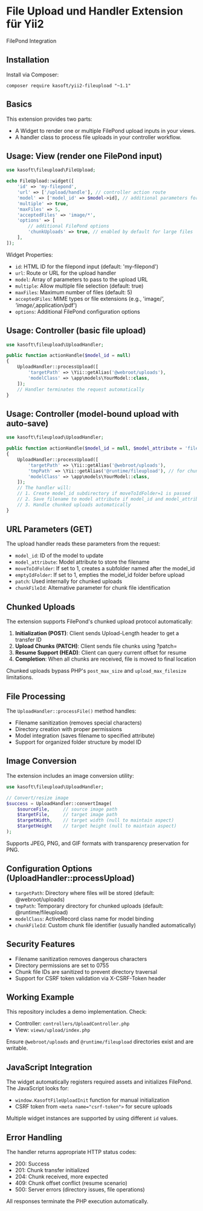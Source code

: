 File Upload und Handler Extension für Yii2
==========================================

FilePond Integration

Installation
------------

Install via Composer:

```
composer require kasoft/yii2-fileupload "~1.1"
```

Basics
------
This extension provides two parts:
- A Widget to render one or multiple FilePond upload inputs in your views.
- A handler class to process file uploads in your controller workflow.

Usage: View (render one FilePond input)
---------------------------------------
```php
use kasoft\fileupload\FileUpload;

echo FileUpload::widget([
    'id' => 'my-filepond',
    'url' => ['/upload/handle'], // controller action route
    'model' => ['model_id' => $model->id], // additional parameters for URL generation
    'multiple' => true,
    'maxFiles' => 5,
    'acceptedFiles' => 'image/*',
    'options' => [
        // additional FilePond options
        'chunkUploads' => true, // enabled by default for large files
    ],
]);
```

Widget Properties:
- `id`: HTML ID for the filepond input (default: 'my-filepond')
- `url`: Route or URL for the upload handler
- `model`: Array of parameters to pass to the upload URL
- `multiple`: Allow multiple file selection (default: true)
- `maxFiles`: Maximum number of files (default: 5)
- `acceptedFiles`: MIME types or file extensions (e.g., 'image/*', 'image/*,application/pdf')
- `options`: Additional FilePond configuration options

Usage: Controller (basic file upload)
-------------------------------------

```php
use kasoft\fileupload\UploadHandler;

public function actionHandle($model_id = null)
{
    UploadHandler::processUpload([
        'targetPath' => \Yii::getAlias('@webroot/uploads'),
        'modelClass' => \app\models\YourModel::class,
    ]);
    // Handler terminates the request automatically
}
```

Usage: Controller (model-bound upload with auto-save)
----------------------------------------------------

```php
use kasoft\fileupload\UploadHandler;

public function actionHandle($model_id = null, $model_attribute = 'filename')
{
    UploadHandler::processUpload([
        'targetPath' => \Yii::getAlias('@webroot/uploads'),
        'tmpPath' => \Yii::getAlias('@runtime/fileupload'), // for chunked uploads
        'modelClass' => \app\models\YourModel::class,
    ]);
    // The handler will:
    // 1. Create model_id subdirectory if moveToIdFolder=1 is passed
    // 2. Save filename to model attribute if model_id and model_attribute are passed
    // 3. Handle chunked uploads automatically
}
```

URL Parameters (GET)
-------------------
The upload handler reads these parameters from the request:

- `model_id`: ID of the model to update
- `model_attribute`: Model attribute to store the filename
- `moveToIdFolder`: If set to 1, creates a subfolder named after the model_id
- `emptyIdFolder`: If set to 1, empties the model_id folder before upload
- `patch`: Used internally for chunked uploads
- `chunkFileId`: Alternative parameter for chunk file identification

Chunked Uploads
---------------
The extension supports FilePond's chunked upload protocol automatically:

1. **Initialization (POST)**: Client sends Upload-Length header to get a transfer ID
2. **Upload Chunks (PATCH)**: Client sends file chunks using ?patch=<id>
3. **Resume Support (HEAD)**: Client can query current offset for resume
4. **Completion**: When all chunks are received, file is moved to final location

Chunked uploads bypass PHP's `post_max_size` and `upload_max_filesize` limitations.

File Processing
---------------
The `UploadHandler::processFile()` method handles:

- Filename sanitization (removes special characters)
- Directory creation with proper permissions
- Model integration (saves filename to specified attribute)
- Support for organized folder structure by model ID

Image Conversion
----------------
The extension includes an image conversion utility:

```php
use kasoft\fileupload\UploadHandler;

// Convert/resize image
$success = UploadHandler::convertImage(
    $sourceFile,     // source image path
    $targetFile,     // target image path  
    $targetWidth,    // target width (null to maintain aspect)
    $targetHeight    // target height (null to maintain aspect)
);
```

Supports JPEG, PNG, and GIF formats with transparency preservation for PNG.

Configuration Options (UploadHandler::processUpload)
---------------------------------------------------

- `targetPath`: Directory where files will be stored (default: @webroot/uploads)
- `tmpPath`: Temporary directory for chunked uploads (default: @runtime/fileupload)
- `modelClass`: ActiveRecord class name for model binding
- `chunkFileId`: Custom chunk file identifier (usually handled automatically)

Security Features
-----------------

- Filename sanitization removes dangerous characters
- Directory permissions are set to 0755
- Chunk file IDs are sanitized to prevent directory traversal
- Support for CSRF token validation via X-CSRF-Token header

Working Example
---------------
This repository includes a demo implementation. Check:
- Controller: `controllers/UploadController.php`
- View: `views/upload/index.php`

Ensure `@webroot/uploads` and `@runtime/fileupload` directories exist and are writable.

JavaScript Integration
---------------------
The widget automatically registers required assets and initializes FilePond. The JavaScript looks for:
- `window.KasoftFileUploadInit` function for manual initialization
- CSRF token from `<meta name="csrf-token">` for secure uploads

Multiple widget instances are supported by using different `id` values.

Error Handling
--------------
The handler returns appropriate HTTP status codes:
- 200: Success
- 201: Chunk transfer initialized
- 204: Chunk received, more expected
- 409: Chunk offset conflict (resume scenario)
- 500: Server errors (directory issues, file operations)

All responses terminate the PHP execution automatically.
